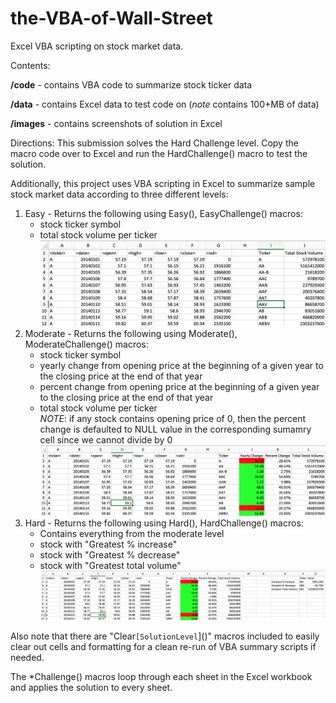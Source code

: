 # the-VBA-of-Wall-Street
Excel VBA scripting on stock market data.

Contents:

**/code** - contains VBA code to summarize stock ticker data

**/data** - contains Excel data to test code on (*note* contains 100+MB of data)

**/images** - contains screenshots of solution in Excel

Directions: This submission solves the Hard Challenge level. Copy the macro code over to Excel and run the HardChallenge() macro to test the solution.

Additionally, this project uses VBA scripting in Excel to summarize sample stock market data according to three different levels:

1. Easy - Returns the following using Easy(), EasyChallenge() macros: 
    * stock ticker symbol
    * total stock volume per ticker
![Easy Solution](./images/1-easy/easy2014.png)
2. Moderate - Returns the following using Moderate(), ModerateChallenge() macros: 
    * stock ticker symbol
    * yearly change from opening price at the beginning of a given year to the closing price at the end of that year
    * percent change from opening price at the beginning of a given year to the closing price at the end of that year
    * total stock volume per ticker
\
    *NOTE*: if any stock contains opening price of 0, then the percent change is defaulted to NULL value in the corresponding sumamry cell since we cannot divide by 0
![Moderate Solution](./images/2-moderate/moderate2014.png)
3. Hard - Returns the following using Hard(), HardChallenge() macros:
    * Contains everything from the moderate level
    * stock with "Greatest % increase"
    * stock with "Greatest % decrease"
    * stock with "Greatest total volume"
![Hard Solution](./images/3-hard/hard2014.png)

Also note that there are "Clear`[SolutionLevel`]()" macros included to easily clear out cells and formatting for a clean re-run of VBA summary scripts if needed.

The *Challenge() macros loop through each sheet in the Excel workbook and applies the solution to every sheet.